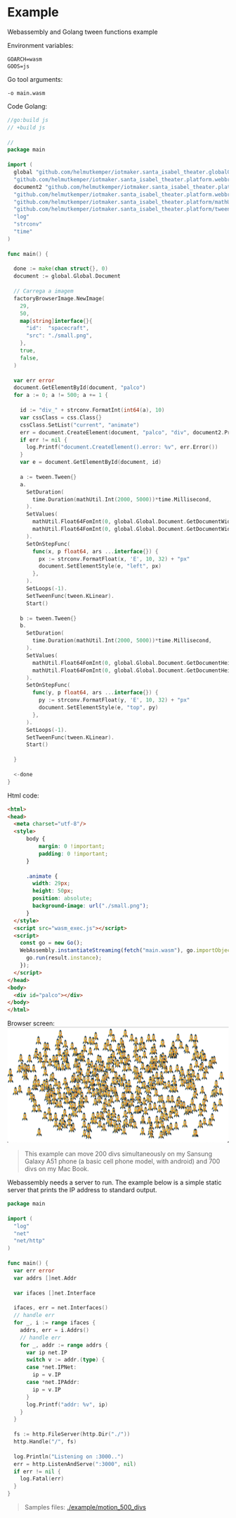 # Example

Webassembly and Golang tween functions example

Environment variables:
```shell
GOARCH=wasm
GOOS=js
```

Go tool arguments:
```shell
-o main.wasm
```

Code Golang:
```go
//go:build js
// +build js

//
package main

import (
  global "github.com/helmutkemper/iotmaker.santa_isabel_theater.globalConfig"
  "github.com/helmutkemper/iotmaker.santa_isabel_theater.platform.webbrowser/css"
  document2 "github.com/helmutkemper/iotmaker.santa_isabel_theater.platform.webbrowser/document"
  "github.com/helmutkemper/iotmaker.santa_isabel_theater.platform.webbrowser/factoryBrowserImage"
  "github.com/helmutkemper/iotmaker.santa_isabel_theater.platform/mathUtil"
  "github.com/helmutkemper/iotmaker.santa_isabel_theater.platform/tween"
  "log"
  "strconv"
  "time"
)

func main() {
  
  done := make(chan struct{}, 0)
  document := global.Global.Document
  
  // Carrega a imagem
  factoryBrowserImage.NewImage(
    29,
    50,
    map[string]interface{}{
      "id":  "spacecraft",
      "src": "./small.png",
    },
    true,
    false,
  )
  
  var err error
  document.GetElementById(document, "palco")
  for a := 0; a != 500; a += 1 {
    
    id := "div_" + strconv.FormatInt(int64(a), 10)
    var cssClass = css.Class{}
    cssClass.SetList("current", "animate")
    err = document.CreateElement(document, "palco", "div", document2.Property{Property: "id", Value: id}, cssClass)
    if err != nil {
      log.Printf("document.CreateElement().error: %v", err.Error())
    }
    var e = document.GetElementById(document, id)
    
    a := tween.Tween{}
    a.
      SetDuration(
        time.Duration(mathUtil.Int(2000, 5000))*time.Millisecond,
      ).
      SetValues(
        mathUtil.Float64FomInt(0, global.Global.Document.GetDocumentWidth()-29),
        mathUtil.Float64FomInt(0, global.Global.Document.GetDocumentWidth()-29),
      ).
      SetOnStepFunc(
        func(x, p float64, ars ...interface{}) {
          px := strconv.FormatFloat(x, 'E', 10, 32) + "px"
          document.SetElementStyle(e, "left", px)
        },
      ).
      SetLoops(-1).
      SetTweenFunc(tween.KLinear).
      Start()
    
    b := tween.Tween{}
    b.
      SetDuration(
        time.Duration(mathUtil.Int(2000, 5000))*time.Millisecond,
      ).
      SetValues(
        mathUtil.Float64FomInt(0, global.Global.Document.GetDocumentHeight()-50),
        mathUtil.Float64FomInt(0, global.Global.Document.GetDocumentHeight()-50),
      ).
      SetOnStepFunc(
        func(y, p float64, ars ...interface{}) {
          py := strconv.FormatFloat(y, 'E', 10, 32) + "px"
          document.SetElementStyle(e, "top", py)
        },
      ).
      SetLoops(-1).
      SetTweenFunc(tween.KLinear).
      Start()
  
  }
  
  <-done
}
```

Html code:
```html
<html>
<head>
  <meta charset="utf-8"/>
  <style>
      body {
          margin: 0 !important;
          padding: 0 !important;
      }

      .animate {
        width: 29px;
        height: 50px;
        position: absolute;
        background-image: url("./small.png");
      }
  </style>
  <script src="wasm_exec.js"></script>
  <script>
    const go = new Go();
    WebAssembly.instantiateStreaming(fetch("main.wasm"), go.importObject).then((result) => {
      go.run(result.instance);
    });
  </script>
</head>
<body>
  <div id="palco"></div>
</body>
</html>
```

Browser screen:
![motion 500 divs](./example/motion_500_divs/motion_500_divs.png)

> This example can move 200 divs simultaneously on my Sansung Galaxy A51 phone (a basic cell phone model, with android) and 700 divs on my Mac Book.

Webassembly needs a server to run. The example below is a simple static server that prints the IP address to standard output.
```go
package main

import (
  "log"
  "net"
  "net/http"
)

func main() {
  var err error
  var addrs []net.Addr
  
  var ifaces []net.Interface
  
  ifaces, err = net.Interfaces()
  // handle err
  for _, i := range ifaces {
    addrs, err = i.Addrs()
    // handle err
    for _, addr := range addrs {
      var ip net.IP
      switch v := addr.(type) {
      case *net.IPNet:
        ip = v.IP
      case *net.IPAddr:
        ip = v.IP
      }
      log.Printf("addr: %v", ip)
    }
  }
  
  fs := http.FileServer(http.Dir("./"))
  http.Handle("/", fs)
  
  log.Println("Listening on :3000..")
  err = http.ListenAndServe(":3000", nil)
  if err != nil {
    log.Fatal(err)
  }
}
```

> Samples files: [./example/motion_500_divs](./example/motion_500_divs)

<!-- https://github.com/ai/easings.net/blob/master/src/math/math.pug -->
<!-- https://easings.net/pt-br -->
<!-- https://gist.github.com/cjddmut/d789b9eb78216998e95c -->
<!-- https://gist.github.com/cjddmut -->